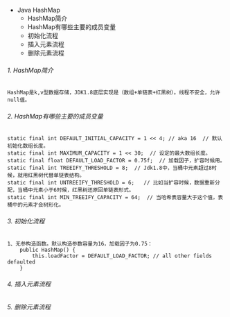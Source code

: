 
- Java HashMap
    * HashMap简介
    + HashMap有哪些主要的成员变量 
    * 初始化流程
    + 插入元素流程
    * 删除元素流程

###### 1. HashMap简介
    HashMap是k,v型数据存储，JDK1.8底层实现是（数组+单链表+红黑树）。线程不安全，允许null值。

###### 2. HashMap有哪些主要的成员变量 
    static final int DEFAULT_INITIAL_CAPACITY = 1 << 4; // aka 16  // 默认初始化数组长度。
    static final int MAXIMUM_CAPACITY = 1 << 30;  // 设定的最大数组长度。
    static final float DEFAULT_LOAD_FACTOR = 0.75f;  // 加载因子，扩容时候用。
    static final int TREEIFY_THRESHOLD = 8;  // Jdk1.8中，当桶中元素超过8时候，就用红黑树代替单链表结构。
    static final int UNTREEIFY_THRESHOLD = 6;   // 比如当扩容时候，数据重新分配，当桶中元素小于6时候，红黑树还原回单链表形式。
    static final int MIN_TREEIFY_CAPACITY = 64;  // 当哈希表容量大于这个值，表桶中的元素才会树形化。

###### 3. 初始化流程
    1、无参构造函数。默认构造参数容量为16，加载因子为0.75：
        public HashMap() {
            this.loadFactor = DEFAULT_LOAD_FACTOR; // all other fields defaulted
        }
    

###### 4. 插入元素流程


###### 5. 删除元素流程

